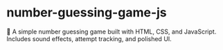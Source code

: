 # number-guessing-game-js
🎯 A simple number guessing game built with HTML, CSS, and JavaScript. Includes sound effects, attempt tracking, and polished UI.
